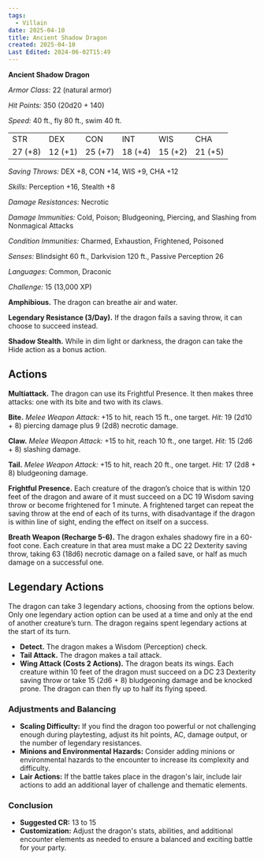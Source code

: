 ```yaml
---
tags:
  - Villain
date: 2025-04-10
title: Ancient Shadow Dragon
created: 2025-04-10
Last Edited: 2024-06-02T15:49
---
```


**Ancient Shadow Dragon**

_Armor Class:_ 22 (natural armor)

_Hit Points:_ 350 (20d20 + 140)

_Speed:_ 40 ft., fly 80 ft., swim 40 ft.

|   |   |   |   |   |   |
|---|---|---|---|---|---|
|STR|DEX|CON|INT|WIS|CHA|
|27 (+8)|12 (+1)|25 (+7)|18 (+4)|15 (+2)|21 (+5)|

_Saving Throws:_ DEX +8, CON +14, WIS +9, CHA +12

_Skills:_ Perception +16, Stealth +8

_Damage Resistances:_ Necrotic

_Damage Immunities:_ Cold, Poison; Bludgeoning, Piercing, and Slashing from Nonmagical Attacks

_Condition Immunities:_ Charmed, Exhaustion, Frightened, Poisoned

_Senses:_ Blindsight 60 ft., Darkvision 120 ft., Passive Perception 26

_Languages:_ Common, Draconic

_Challenge:_ 15 (13,000 XP)

**Amphibious.** The dragon can breathe air and water.

**Legendary Resistance (3/Day).** If the dragon fails a saving throw, it can choose to succeed instead.

**Shadow Stealth.** While in dim light or darkness, the dragon can take the Hide action as a bonus action.

## **Actions**

**Multiattack.** The dragon can use its Frightful Presence. It then makes three attacks: one with its bite and two with its claws.

**Bite.** _Melee Weapon Attack:_ +15 to hit, reach 15 ft., one target. _Hit:_ 19 (2d10 + 8) piercing damage plus 9 (2d8) necrotic damage.

**Claw.** _Melee Weapon Attack:_ +15 to hit, reach 10 ft., one target. _Hit:_ 15 (2d6 + 8) slashing damage.

**Tail.** _Melee Weapon Attack:_ +15 to hit, reach 20 ft., one target. _Hit:_ 17 (2d8 + 8) bludgeoning damage.

**Frightful Presence.** Each creature of the dragon’s choice that is within 120 feet of the dragon and aware of it must succeed on a DC 19 Wisdom saving throw or become frightened for 1 minute. A frightened target can repeat the saving throw at the end of each of its turns, with disadvantage if the dragon is within line of sight, ending the effect on itself on a success.

**Breath Weapon (Recharge 5-6).** The dragon exhales shadowy fire in a 60-foot cone. Each creature in that area must make a DC 22 Dexterity saving throw, taking 63 (18d6) necrotic damage on a failed save, or half as much damage on a successful one.

## **Legendary Actions**

The dragon can take 3 legendary actions, choosing from the options below. Only one legendary action option can be used at a time and only at the end of another creature’s turn. The dragon regains spent legendary actions at the start of its turn.

- **Detect.** The dragon makes a Wisdom (Perception) check.
- **Tail Attack.** The dragon makes a tail attack.
- **Wing Attack (Costs 2 Actions).** The dragon beats its wings. Each creature within 10 feet of the dragon must succeed on a DC 23 Dexterity saving throw or take 15 (2d6 + 8) bludgeoning damage and be knocked prone. The dragon can then fly up to half its flying speed.

### Adjustments and Balancing

- **Scaling Difficulty:** If you find the dragon too powerful or not challenging enough during playtesting, adjust its hit points, AC, damage output, or the number of legendary resistances.
- **Minions and Environmental Hazards:** Consider adding minions or environmental hazards to the encounter to increase its complexity and difficulty.
- **Lair Actions:** If the battle takes place in the dragon's lair, include lair actions to add an additional layer of challenge and thematic elements.

### Conclusion

- **Suggested CR:** 13 to 15
- **Customization:** Adjust the dragon's stats, abilities, and additional encounter elements as needed to ensure a balanced and exciting battle for your party.